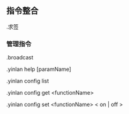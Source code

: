 ## 指令整合


.求签

### 管理指令

.broadcast

.yinlan help \[paramName\]

.yinlan config list

.yinlan config get \<functionName\>

.yinlan config set \<functionName\> < on | off >

